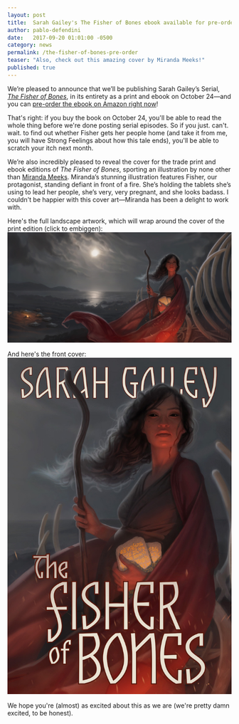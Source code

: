```yaml
---
layout: post
title:  Sarah Gailey's The Fisher of Bones ebook available for pre-order
author: pablo-defendini
date:   2017-09-20 01:01:00 -0500
category: news
permalink: /the-fisher-of-bones-pre-order
teaser: "Also, check out this amazing cover by Miranda Meeks!"
published: true
---
```


We’re pleased to announce that we’ll be publishing Sarah Gailey’s Serial, [_The Fisher of Bones_](/book/the-fisher-of-bones), in its entirety as a print and ebook on October 24—and you can [pre-order the ebook on Amazon right now](https://www.amazon.com/dp/B075PGX6YJ/ref=sr_1_2?ie=UTF8&qid=1505916410&sr=8-2&keywords=the+fisher+of+bones)!

That's right: if you buy the book on October 24, you'll be able to read the whole thing before we're done posting serial episodes. So if you just. can't. wait. to find out whether Fisher gets her people home (and take it from me, you will have Strong Feelings about how this tale ends), you'll be able to scratch your itch next month.

We’re also incredibly pleased to reveal the cover for the trade print and ebook editions of _The Fisher of Bones_, sporting an illustration by none other than [Miranda Meeks](http://mirandameeks.com). Miranda’s stunning illustration features Fisher, our protagonist, standing defiant in front of a fire. She’s holding the tablets she’s using to lead her people, she’s very, very pregnant, and she looks badass. I couldn't be happier with this cover art—Miranda has been a delight to work with.

Here's the full landscape artwork, which will wrap around the cover of the print edition (click to embiggen):
[![Miranda Meeks Illustration for Sarah Gailey's The Fisher of Bones](/illustration/the-fisher-of-bones.jpg)](/illustration/the-fisher-of-bones.jpg)

And here's the front cover:
![Miranda Meeks Illustration for Sarah Gailey's The Fisher of Bones](/images/book-covers/the-fisher-of-bones-cover-image.jpg)

We hope you're (almost) as excited about this as we are (we're pretty damn excited, to be honest).
